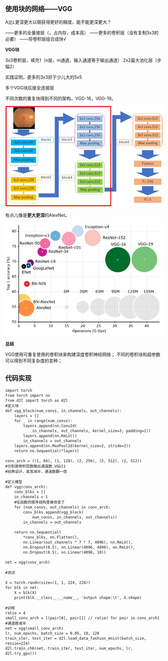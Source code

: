 ## 使用块的网络——VGG

A比L更深更大以期获得更好的精度，能不能更深更大？

——更多的全量接层（，占内存，成本高）
——更多的卷积层（没有复制3x3的必要）
——将卷积层组合成快√

**VGG块**

3x3卷积层，填充1（n层，m通道，输入通道等于输出通道）
2x2最大池化层（步幅2）

实践证明，更多的3x3好于少儿大的5x5

多个VGG块后接全连接层

不同次数的重复快得到不同的架构，VGG-16，VGG-19。

![](\Images/Overall-architecture-of-the-Visual-Geometry-Group-16-VGG-16-model-VGG-16-comprises.png)

有点儿像是**更大更深**的AlexNet。

![](\Images/Comparison-of-popular-CNN-architectures-The-vertical-axis-shows-top-1-accuracy-on.png)

**总结**

VGG使用可重复使用的卷积块来构建深度卷积神经网络；
不同的卷积块和超参数可以得到不同复杂度的变种；

## 代码实现

```
import torch
from torch import nn
from d2l import torch as d2l
#定义块
def vgg_block(num_convs, in_channels, out_channels):
    layers = []
    for _ in range(num_convs):
        layers.append(nn.Conv2d(
            in_channels, out_channels, kernel_size=3, padding=1))
        layers.append(nn.ReLU())
        in_channels = out_channels
    layers.append(nn.MaxPool2d(kernel_size=2, stride=2))
    return nn.Sequential(*layers)

conv_arch = ((1, 64), (1, 128), (2, 256), (2, 512), (2, 512))
#分别是卷积层数输出通道数,VGG11
#经典设计，高宽减半，通道数翻一倍

#定义模型
def vgg(conv_arch):
    conv_blks = []
    in_channels = 1
    #在函数的顺序结构里被改变了
    for (num_convs, out_channels) in conv_arch:
        conv_blks.append(vgg_block(
            num_convs, in_channels, out_channels))
        in_channels = out_channels
    
    return nn.Sequential(
        *conv_blks, nn.Flatten(),
        nn.Linear(out_channels * 7 * 7, 4096), nn.ReLU(),
        nn.Dropout(0.5), nn.Linear(4096, 4096), nn.ReLU(),
        nn.Dropout(0.5), nn.Linear(4096, 10))

net = vgg(conv_arch)

#测试

X = torch.randn(size=(1, 1, 224, 224))
for blk in net:
    X = blk(X)
    print(blk.__class__.__name__, 'output shape:\t', X.shape)

#训练
ratio = 4
small_conv_arch = [(pair[0], pair[1] // ratio) for pair in conv_arch]
#通道数减半
net = vgg(small_conv_arch)
lr, num_epochs, batch_size = 0.05, 10, 128
train_iter, test_iter = d2l.load_data_fashion_mnist(batch_size, resize=224)
d2l.train_ch6(net, train_iter, test_iter, num_epochs, lr, d2l.try_gpu())
```